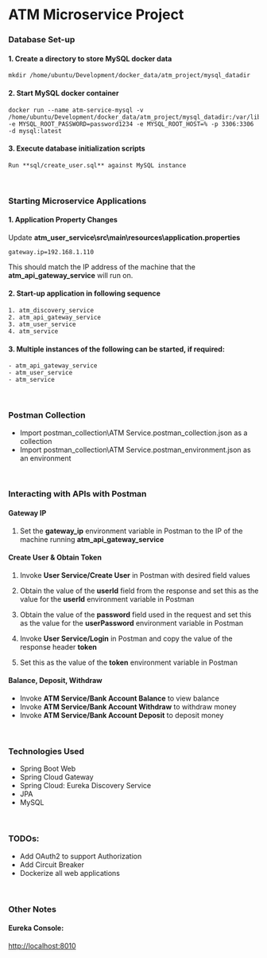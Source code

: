 # ATM Microservice Project

### Database Set-up

#### 1. Create a directory to store MySQL docker data
```
mkdir /home/ubuntu/Development/docker_data/atm_project/mysql_datadir
```

#### 2. Start MySQL docker container
```
docker run --name atm-service-mysql -v /home/ubuntu/Development/docker_data/atm_project/mysql_datadir:/var/lib/mysql -e MYSQL_ROOT_PASSWORD=password1234 -e MYSQL_ROOT_HOST=% -p 3306:3306 -d mysql:latest
```

#### 3. Execute database initialization scripts

    Run **sql/create_user.sql** against MySQL instance

<br />

### Starting Microservice Applications

#### 1. Application Property Changes

Update **atm_user_service\src\main\resources\application.properties**

```
gateway.ip=192.168.1.110
```

This should match the IP address of the machine that the **atm_api_gateway_service** will run on.

#### 2. Start-up application in following sequence

    1. atm_discovery_service
    2. atm_api_gateway_service
    3. atm_user_service
    4. atm_service

#### 3. Multiple instances of the following can be started, if required:
    - atm_api_gateway_service
    - atm_user_service
    - atm_service

<br />

### Postman Collection

- Import postman_collection\ATM Service.postman_collection.json as a collection 
- Import postman_collection\ATM Service.postman_environment.json as an environment

<br />

### Interacting with APIs with Postman

#### Gateway IP

1. Set the **gateway_ip** environment variable in Postman to the IP of the machine running **atm_api_gateway_service**

#### Create User & Obtain Token

1. Invoke **User Service/Create User** in Postman with desired field values

2. Obtain the value of the **userId** field from the response and set this as the value for the **userId** environment variable in Postman

3. Obtain the value of the **password** field used in the request and set this as the value for the **userPassword** environment variable in Postman

4. Invoke **User Service/Login** in Postman and copy the value of the response header **token**

5. Set this as the value of the **token** environment variable in Postman

#### Balance, Deposit, Withdraw

- Invoke **ATM Service/Bank Account Balance** to view balance
- Invoke **ATM Service/Bank Account Withdraw** to withdraw money
- Invoke **ATM Service/Bank Account Deposit** to deposit money

<br />

### Technologies Used
- Spring Boot Web
- Spring Cloud Gateway
- Spring Cloud: Eureka Discovery Service
- JPA
- MySQL

<br />

### TODOs:
- Add OAuth2 to support Authorization
- Add Circuit Breaker
- Dockerize all web applications

<br />

### Other Notes

#### Eureka Console:
[http://localhost:8010](http://localhost:8010/)
